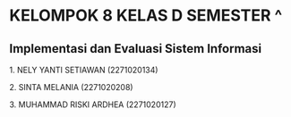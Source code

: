 <div>
    <h1>KELOMPOK 8 KELAS D SEMESTER ^</h1>
    <h2>Implementasi dan Evaluasi Sistem Informasi</h2>
</div>
<div>
    <p>1. NELY YANTI SETIAWAN (2271020134)</p>
    <p>2. SINTA MELANIA (2271020208)</p>
    <p>3. MUHAMMAD RISKI ARDHEA (2271020127)</p>
</div>
